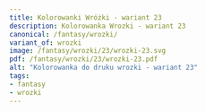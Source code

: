```yaml
---
title: Kolorowanki Wróżki - wariant 23
description: Kolorowanka Wrozki - wariant 23
canonical: /fantasy/wrozki/
variant_of: wrozki
image: /fantasy/wrozki/23/wrozki-23.svg
pdf: /fantasy/wrozki/23/wrozki-23.pdf
alt: "Kolorowanka do druku wrozki - wariant 23"
tags:
- fantasy
- wrozki
---
```

